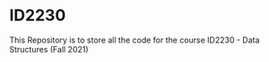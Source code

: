 # ID2230
This Repository is to store all the code for the course ID2230 - Data Structures (Fall 2021)
